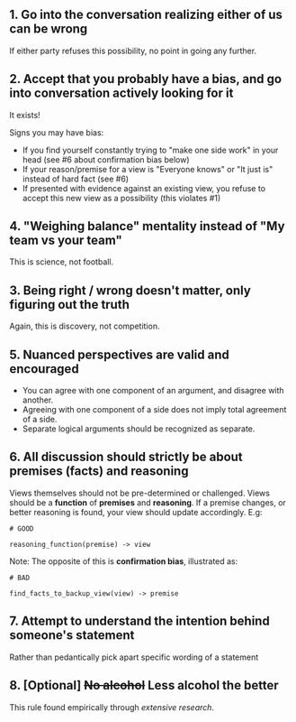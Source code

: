 ## 1. Go into the conversation realizing either of us can be wrong
If either party refuses this possibility, no point in going any further.

## 2. Accept that you probably have a bias, and go into conversation actively looking for it
It exists!

Signs you may have bias:
- If you find yourself constantly trying to "make one side work" in your head (see #6 about confirmation bias below)
- If your reason/premise for a view is "Everyone knows" or "It just is" instead of hard fact (see #6)
- If presented with evidence against an existing view, you refuse to accept this new view as a possibility (this violates #1)

## 4. "Weighing balance" mentality instead of "My team vs your team"
This is science, not football.

## 3. Being right / wrong doesn't matter, only figuring out the truth
Again, this is discovery, not competition.

## 5. Nuanced perspectives are valid and encouraged
- You can agree with one component of an argument, and disagree with another. 
- Agreeing with one component of a side does not imply total agreement of a side. 
- Separate logical arguments should be recognized as separate.

## 6. All discussion should strictly be about premises (facts) and reasoning
Views themselves should not be pre-determined or challenged. Views should be a **function** of **premises** and **reasoning**. If a premise changes, or better reasoning is found, your view should update accordingly. E.g: 

```
# GOOD

reasoning_function(premise) -> view
```
Note: The opposite of this is **confirmation bias**, illustrated as:
```
# BAD

find_facts_to_backup_view(view) -> premise
```

## 7. Attempt to understand the intention behind someone's statement
Rather than pedantically pick apart specific wording of a statement

## 8. \[Optional] ~~No alcohol~~ Less alcohol the better
This rule found empirically through *extensive research*.

